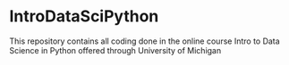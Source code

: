 # IntroDataSciPython

This repository contains all coding done in the online course Intro to Data Science in Python offered through University of Michigan
